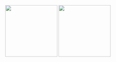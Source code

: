 <section>
  <img style="height: 165px" align="center" src="https://github-readme-stats.vercel.app/api?username=FuBaooo&show_icons=true" />
  <img style="height: 165px" align="center" src="https://github-readme-stats.vercel.app/api/top-langs/?username=FuBaooo&layout=compact" />
<section>
